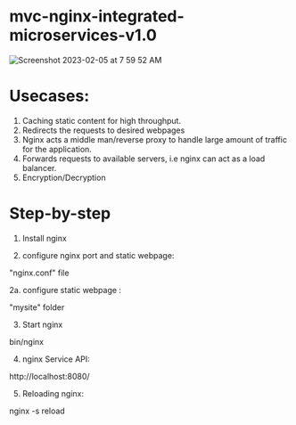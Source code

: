 # mvc-nginx-integrated-microservices-v1.0


![Screenshot 2023-02-05 at 7 59 52 AM](https://user-images.githubusercontent.com/44409170/216820163-8cdb0f56-0b49-4e64-80ed-db78087fd750.png)


# Usecases:

1.	Caching static content for high throughput.
2.	Redirects the requests to desired webpages
3.	Nginx acts a middle man/reverse proxy to handle large amount of traffic for the application.
4.	Forwards requests to available servers, i.e nginx can act as a load balancer.
5.	Encryption/Decryption 



# Step-by-step

1. Install nginx

2. configure nginx port and static webpage:

"nginx.conf" file

2a. configure static webpage :

"mysite" folder

3. Start nginx

bin/nginx

4. nginx Service API:

http://localhost:8080/

5. Reloading nginx:

nginx -s reload
